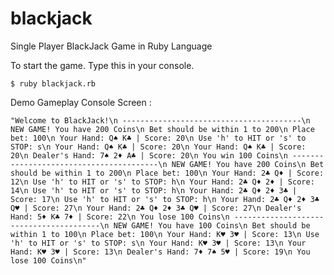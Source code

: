 # blackjack
Single Player BlackJack Game in Ruby Language

To start the game. Type this in your console.

`$ ruby blackjack.rb`


Demo Gameplay Console Screen :

`
  "Welcome to BlackJack!\n
  ----------------------------------------\n
  NEW GAME! You have 200 Coins\n
  Bet should be within 1 to 200\n
  Place bet: 100\n
  Your Hand: Q♠ K♣ | Score: 20\n
  Use 'h' to HIT or 's' to STOP: s\n
  Your Hand: Q♠ K♣ | Score: 20\n
  Your Hand: Q♠ K♣ | Score: 20\n
  Dealer's Hand: 7♠ 2♦ A♣ | Score: 20\n
  You win 100 Coins\n
  ----------------------------------------\n
  NEW GAME! You have 200 Coins\n
  Bet should be within 1 to 200\n
  Place bet: 100\n
  Your Hand: 2♣ Q♦ | Score: 12\n
  Use 'h' to HIT or 's' to STOP: h\n
  Your Hand: 2♣ Q♦ 2♦ | Score: 14\n
  Use 'h' to HIT or 's' to STOP: h\n
  Your Hand: 2♣ Q♦ 2♦ 3♣ | Score: 17\n
  Use 'h' to HIT or 's' to STOP: h\n
  Your Hand: 2♣ Q♦ 2♦ 3♣ Q♥ | Score: 27\n
  Your Hand: 2♣ Q♦ 2♦ 3♣ Q♥ | Score: 27\n
  Dealer's Hand: 5♦ K♣ 7♦ | Score: 22\n
  You lose 100 Coins\n
  ----------------------------------------\n
  NEW GAME! You have 100 Coins\n
  Bet should be within 1 to 100\n
  Place bet: 100\n
  Your Hand: K♥ 3♥ | Score: 13\n
  Use 'h' to HIT or 's' to STOP: s\n
  Your Hand: K♥ 3♥ | Score: 13\n
  Your Hand: K♥ 3♥ | Score: 13\n
  Dealer's Hand: 7♦ 7♠ 5♥ | Score: 19\n
  You lose 100 Coins\n"
`
